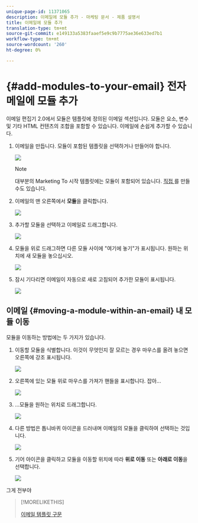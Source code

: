 ```yaml
---
unique-page-id: 11371065
description: 이메일에 모듈 추가 - 마케팅 문서 - 제품 설명서
title: 이메일에 모듈 추가
translation-type: tm+mt
source-git-commit: e149133a5383faaef5e9c9b7775ae36e633ed7b1
workflow-type: tm+mt
source-wordcount: '260'
ht-degree: 0%

---
```



# {#add-modules-to-your-email} 전자 메일에 모듈 추가

이메일 편집기 2.0에서 모듈은 템플릿에 정의된 이메일 섹션입니다. 모듈은 요소, 변수 및 기타 HTML 컨텐츠의 조합을 포함할 수 있습니다. 이메일에 손쉽게 추가할 수 있습니다.

1. 이메일을 만듭니다. 모듈이 포함된 템플릿을 선택하거나 만들어야 합니다.

   ![](assets/one-1.png)

   >[!NOTE]
   >
   >대부분의 Marketing To 시작 템플릿에는 모듈이 포함되어 있습니다. [직접 ](http://docs.marketo.com/display/DOCS/Email+Template+Syntax#EmailTemplateSyntax-Modules)를 만들 수도 있습니다.

1. 이메일의 맨 오른쪽에서 **모듈**&#x200B;을 클릭합니다.

   ![](assets/two-3.png)

1. 추가할 모듈을 선택하고 이메일로 드래그합니다.

   ![](assets/three-3.png)

1. 모듈을 위로 드래그하면 다른 모듈 사이에 &quot;여기에 놓기&quot;가 표시됩니다. 원하는 위치에 새 모듈을 놓으십시오.

   ![](assets/four-2.png)

1. 잠시 기다리면 이메일이 자동으로 새로 고침되어 추가한 모듈이 표시됩니다.

   ![](assets/five-3.png)

## 이메일 {#moving-a-module-within-an-email} 내 모듈 이동

모듈을 이동하는 방법에는 두 가지가 있습니다.

1. 이동할 모듈을 식별합니다. 이것이 무엇인지 잘 모르는 경우 마우스를 올려 놓으면 오른쪽에 강조 표시됩니다.

   ![](assets/six-2.png)

1. 오른쪽에 있는 모듈 위로 마우스를 가져가 핸들을 표시합니다. 잡아...

   ![](assets/seven-2.png)

1. ...모듈을 원하는 위치로 드래그합니다.

   ![](assets/eight-2.png)

1. 다른 방법은 톱니바퀴 아이콘을 드러내며 이메일의 모듈을 클릭하여 선택하는 것입니다.

   ![](assets/nine-2.png)

1. 기어 아이콘을 클릭하고 모듈을 이동할 위치에 따라 **위로 이동** 또는 **아래로 이동**&#x200B;을 선택합니다.

   ![](assets/ten-2.png)

그게 전부야

>[!MORELIKETHIS]
>
>[이메일 템플릿 구문](email-template-syntax.md)

